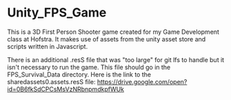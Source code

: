 # Unity_FPS_Game
This is a 3D First Person Shooter game created for my Game Development class at Hofstra. It makes use of assets from the unity asset store and scripts written in Javascript.

There is an additional .resS file that was "too large" for git lfs to handle but it isn't necessary to run the game. This file should go in the FPS_Survival_Data directory.
Here is the link to the sharedassets0.assets.resS file: https://drive.google.com/open?id=0B6fkSdCPCsMsVzNRbnpmdkpfWUk
